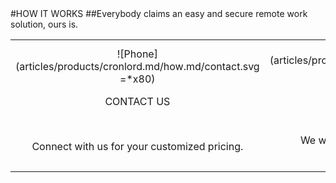 <div class="product-how" markdown="1">
#HOW IT WORKS
##Everybody claims an easy and secure remote work solution, ours is.<br/>

|   |   |   |
|:------:|:----------:|:----------:|
| ![Phone] (articles/products/cronlord.md/how.md/contact.svg =*x80)<p class="how-title">CONTACT US</p><br/><p class="how-description">Connect with us for your customized pricing.</p> | ![Configure] (articles/products/cronlord.md/how.md/configure.svg =*x80)<p class="how-title">CONFIGURE & INSTALL</p><br/><p class="how-description">We will configure and customize for your organization.</p> | ![Done] (articles/products/cronlord.md/how.md/done.svg =*x80)<p class="how-title">YAY! DONE</p><br/><p class="how-description">Well that was simple!  Now focus on what you do best with happy clients!</p > |
</div>